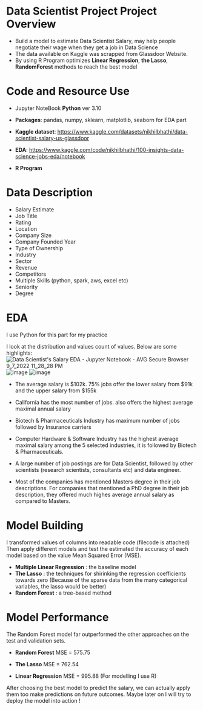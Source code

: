 # Data Scientist Project Project Overview
* Build a model to estimate Data Scientist Salary, may help people negotiate their wage when they get a job in Data Science
* The data available on Kaggle was scrapped from Glassdoor Website.
* By using R Program optimizes **Linear Regression**, **the Lasso**, **RandomForest** methods to reach the best model

# Code and Resource Use 

* Jupyter NoteBook **Python** ver 3.10

* **Packages**: pandas, numpy, sklearn, matplotlib, seaborn for EDA part
* **Kaggle dataset**: https://www.kaggle.com/datasets/nikhilbhathi/data-scientist-salary-us-glassdoor
* **EDA**: https://www.kaggle.com/code/nikhilbhathi/100-insights-data-science-jobs-eda/notebook
* **R Program** 

# Data Description
* Salary Estimate
* Job Title
* Rating
* Location
* Company Size
* Company Founded Year
* Type of Ownership
* Industry
* Sector
* Revenue
* Competitors
* Multiple Skills (python, spark, aws, excel etc)
* Seniority
* Degree

# EDA
I use Python for this part for my practice

I look at the distribution and values count of values. Below are some highlights:
![Data Scientist's Salary EDA - Jupyter Notebook - AVG Secure Browser 9_7_2022 11_28_28 PM](https://user-images.githubusercontent.com/99704273/188904211-e21f9aa8-e439-4fcc-9b6b-9230e872b612.png)
![image](https://user-images.githubusercontent.com/99704273/188903467-ad9b9b46-38e2-48fd-8a3c-7f9a360c5611.png)
![image](https://user-images.githubusercontent.com/99704273/188903354-7875fc28-82d3-4f5b-9243-c306cbd95831.png)

* The average salary is $102k. 75% jobs offer the lower salary from $91k and the upper salary from $155k

* California has the most number of jobs. also offers the highest average maximal annual salary

* Biotech & Pharmaceuticals Industry has maximum number of jobs followed by Insurance carriers

* Computer Hardware & Software Industry has the highest average maximal salary among the 5 selected industries, it is followed by Biotech & Pharmaceuticals.

* A large number of job postings are for Data Scientist, followed by other scientists (research scientists, consultants etc) and data engineer.

* Most of the companies has mentioned Masters degree in their job descriptions. For companies that mentioned a PhD degree in their job description, they offered much highes average annual salary as compared to Masters. 
# Model Building
I transformed values of columns into readable code (filecode is attached)
Then apply different models and test the estimated the accuracy of each model based on the value Mean Squared Error (MSE).
* **Multiple Linear Regression** : the baseline model
* **The Lasso** : the techniques for shirinking the regression coefficients towards zero (Because of the sparse data from the many categorical variables, the lasso would be better)
* **Random Forest** : a tree-based method 

# Model Performance
The Random Forest model far outperformed the other approaches on the test and validation sets.

* **Random Forest** MSE = 575.75

* **The Lasso** MSE = 762.54

* **Linear Regression** MSE = 995.88
(For modelling I use R)

After choosing the best model to predict the salary, we can actually apply them too make predictions on future outcomes.
Maybe later on I will try to deploy the model into action !
